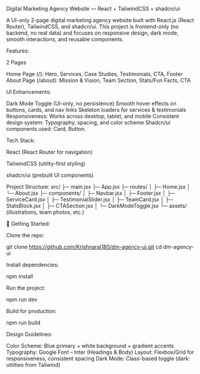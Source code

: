Digital Marketing Agency Website — React + TailwindCSS + shadcn/ui:

A UI-only 2-page digital marketing agency website built with React.js (React Router), TailwindCSS, and shadcn/ui.
This project is frontend-only (no backend, no real data) and focuses on responsive design, dark mode, smooth interactions, and reusable components.

Features:

2 Pages

Home Page (/): Hero, Services, Case Studies, Testimonials, CTA, Footer
About Page (/about): Mission & Vision, Team Section, Stats/Fun Facts, CTA

UI Enhancements:

Dark Mode Toggle (UI-only, no persistence)
Smooth hover effects on buttons, cards, and nav links
Skeleton loaders for services & testimonials
Responsiveness: Works across desktop, tablet, and mobile
Consistent design system: Typography, spacing, and color scheme
Shadcn/ui components used: Card, Button.

 Tech Stack:

React
 (React Router for navigation)

TailwindCSS
 (utility-first styling)

shadcn/ui
 (prebuilt UI components)

 Project Structure:
src/
├─ main.jsx
├─ App.jsx
├─ routes/
│  ├─ Home.jsx
│  └─ About.jsx
├─ components/
│  ├─ Navbar.jsx
│  ├─ Footer.jsx
│  ├─ ServiceCard.jsx
│  ├─ TestimonialSlider.jsx
│  ├─ TeamCard.jsx
│  ├─ StatsBlock.jsx
│  ├─ CTASection.jsx
│  └─ DarkModeToggle.jsx
└─ assets/ (illustrations, team photos, etc.)

🚀 Getting Started:

Clone the repo:

  git clone https://github.com/Krishnaraj180/dm-agency-ui.git
  cd dm-agency-ui


Install dependencies:

  npm install


Run the project:

   npm run dev


Build for production:

  npm run build

Design Guidelines:

Color Scheme: Blue primary + white background + gradient accents
Typography: Google Font – Inter (Headings & Body)
Layout: Flexbox/Grid for responsiveness, consistent spacing
Dark Mode: Class-based toggle (dark: utilities from Tailwind)



